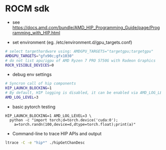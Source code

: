 # ROCM sdk

+ see https://docs.amd.com/bundle/AMD_HIP_Programming_Guide/page/Programming_with_HIP.html

+ set environment (eg. /etc/environment.d/gpu_targets.conf)
```sh
# select targethardware using: AMDGPU_TARGETS="targetgpu;targetgpu"
AMDGPU_TARGETS="gfx90c;gfx1030"
# do not list apu/igpu of AMD Ryzen 7 PRO 5750G with Radeon Graphics
ROCR_VISIBLE_DEVICES=0
```

+ debug env settings
```sh
# Syncron call of hip components
HIP_LAUNCH_BLOCKING=1
# By default, HIP logging is disabled, it can be enabled via AMD_LOG_LEVEL
AMD_LOG_LEVEL=3
```

+ basic pytorch testing
```
HIP_LAUNCH_BLOCKING=1 AMD_LOG_LEVEL=3 \
  python -c "import torch;d=torch.device('cuda:0');
    a=torch.randn(100,device=d,dtype=torch.float);print(a)"
```

+ Command-line to trace HIP APIs and output
```sh
ltrace -C -e "hip*" ./hipGetChanDesc
```
